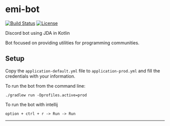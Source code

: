 # emi-bot

[![Build Status](https://img.shields.io/travis/davidsth/emi-bot.svg?style=flat-square)](https://travis-ci.com/davidsth/emi-bot)
[![License](https://img.shields.io/badge/license-GPLv3-blue.svg?style=flat-square&logo=appveyor)](LICENSE)

Discord bot using JDA in Kotlin

Bot focused on providing utilities for programming communities.

## Setup

Copy the `application-default.yml` file to `application-prod.yml` and fill the credentials
with your information.

To run the bot from the command line:

`./gradlew run -Dprofiles.active=prod`

To run the bot with intellij
```
option + ctrl + r -> Run -> Run
```

---
